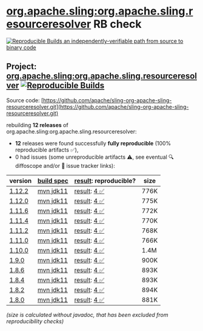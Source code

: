 [org.apache.sling:org.apache.sling.resourceresolver](https://central.sonatype.com/artifact/org.apache.sling/org.apache.sling.resourceresolver/versions) RB check
=======

[![Reproducible Builds](https://reproducible-builds.org/images/logos/rb.svg) an independently-verifiable path from source to binary code](https://reproducible-builds.org/)

## Project: [org.apache.sling:org.apache.sling.resourceresolver](https://central.sonatype.com/artifact/org.apache.sling/org.apache.sling.resourceresolver/versions) [![Reproducible Builds](https://img.shields.io/endpoint?url=https://raw.githubusercontent.com/jvm-repo-rebuild/reproducible-central/master/content/org/apache/sling/org.apache.sling.resourceresolver/badge.json)](https://github.com/jvm-repo-rebuild/reproducible-central/blob/master/content/org/apache/sling/org.apache.sling.resourceresolver/README.md)

Source code: [https://github.com/apache/sling-org-apache-sling-resourceresolver.git](https://github.com/apache/sling-org-apache-sling-resourceresolver.git)

rebuilding **12 releases** of org.apache.sling:org.apache.sling.resourceresolver:
- **12** releases were found successfully **fully reproducible** (100% reproducible artifacts :white_check_mark:),
- 0 had issues (some unreproducible artifacts :warning:, see eventual :mag: diffoscope and/or :memo: issue tracker links):

| version | [build spec](/BUILDSPEC.md) | [result](https://reproducible-builds.org/docs/jvm/): reproducible? | size |
| -- | --------- | ------ | -- |
| [1.12.2](https://central.sonatype.com/artifact/org.apache.sling/org.apache.sling.resourceresolver/1.12.2/pom) | [mvn jdk11](org.apache.sling.resourceresolver-1.12.2.buildspec) | [result](org.apache.sling.resourceresolver-1.12.2.buildinfo): [4 :white_check_mark: ](org.apache.sling.resourceresolver-1.12.2.buildcompare) | 776K |
| [1.12.0](https://central.sonatype.com/artifact/org.apache.sling/org.apache.sling.resourceresolver/1.12.0/pom) | [mvn jdk11](org.apache.sling.resourceresolver-1.12.0.buildspec) | [result](org.apache.sling.resourceresolver-1.12.0.buildinfo): [4 :white_check_mark: ](org.apache.sling.resourceresolver-1.12.0.buildcompare) | 775K |
| [1.11.6](https://central.sonatype.com/artifact/org.apache.sling/org.apache.sling.resourceresolver/1.11.6/pom) | [mvn jdk11](org.apache.sling.resourceresolver-1.11.6.buildspec) | [result](org.apache.sling.resourceresolver-1.11.6.buildinfo): [4 :white_check_mark: ](org.apache.sling.resourceresolver-1.11.6.buildcompare) | 772K |
| [1.11.4](https://central.sonatype.com/artifact/org.apache.sling/org.apache.sling.resourceresolver/1.11.4/pom) | [mvn jdk11](org.apache.sling.resourceresolver-1.11.4.buildspec) | [result](org.apache.sling.resourceresolver-1.11.4.buildinfo): [4 :white_check_mark: ](org.apache.sling.resourceresolver-1.11.4.buildcompare) | 770K |
| [1.11.2](https://central.sonatype.com/artifact/org.apache.sling/org.apache.sling.resourceresolver/1.11.2/pom) | [mvn jdk11](org.apache.sling.resourceresolver-1.11.2.buildspec) | [result](org.apache.sling.resourceresolver-1.11.2.buildinfo): [4 :white_check_mark: ](org.apache.sling.resourceresolver-1.11.2.buildcompare) | 768K |
| [1.11.0](https://central.sonatype.com/artifact/org.apache.sling/org.apache.sling.resourceresolver/1.11.0/pom) | [mvn jdk11](org.apache.sling.resourceresolver-1.11.0.buildspec) | [result](org.apache.sling.resourceresolver-1.11.0.buildinfo): [4 :white_check_mark: ](org.apache.sling.resourceresolver-1.11.0.buildcompare) | 766K |
| [1.10.0](https://central.sonatype.com/artifact/org.apache.sling/org.apache.sling.resourceresolver/1.10.0/pom) | [mvn jdk11](org.apache.sling.resourceresolver-1.10.0.buildspec) | [result](org.apache.sling.resourceresolver-1.10.0.buildinfo): [4 :white_check_mark: ](org.apache.sling.resourceresolver-1.10.0.buildcompare) | 1.4M |
| [1.9.0](https://central.sonatype.com/artifact/org.apache.sling/org.apache.sling.resourceresolver/1.9.0/pom) | [mvn jdk11](org.apache.sling.resourceresolver-1.9.0.buildspec) | [result](org.apache.sling.resourceresolver-1.9.0.buildinfo): [4 :white_check_mark: ](org.apache.sling.resourceresolver-1.9.0.buildcompare) | 900K |
| [1.8.6](https://central.sonatype.com/artifact/org.apache.sling/org.apache.sling.resourceresolver/1.8.6/pom) | [mvn jdk11](org.apache.sling.resourceresolver-1.8.6.buildspec) | [result](org.apache.sling.resourceresolver-1.8.6.buildinfo): [4 :white_check_mark: ](org.apache.sling.resourceresolver-1.8.6.buildcompare) | 893K |
| [1.8.4](https://central.sonatype.com/artifact/org.apache.sling/org.apache.sling.resourceresolver/1.8.4/pom) | [mvn jdk11](org.apache.sling.resourceresolver-1.8.4.buildspec) | [result](org.apache.sling.resourceresolver-1.8.4.buildinfo): [4 :white_check_mark: ](org.apache.sling.resourceresolver-1.8.4.buildcompare) | 893K |
| [1.8.2](https://central.sonatype.com/artifact/org.apache.sling/org.apache.sling.resourceresolver/1.8.2/pom) | [mvn jdk11](org.apache.sling.resourceresolver-1.8.2.buildspec) | [result](org.apache.sling.resourceresolver-1.8.2.buildinfo): [4 :white_check_mark: ](org.apache.sling.resourceresolver-1.8.2.buildcompare) | 894K |
| [1.8.0](https://central.sonatype.com/artifact/org.apache.sling/org.apache.sling.resourceresolver/1.8.0/pom) | [mvn jdk11](org.apache.sling.resourceresolver-1.8.0.buildspec) | [result](org.apache.sling.resourceresolver-1.8.0.buildinfo): [4 :white_check_mark: ](org.apache.sling.resourceresolver-1.8.0.buildcompare) | 881K |

<i>(size is calculated without javadoc, that has been excluded from reproducibility checks)</i>
